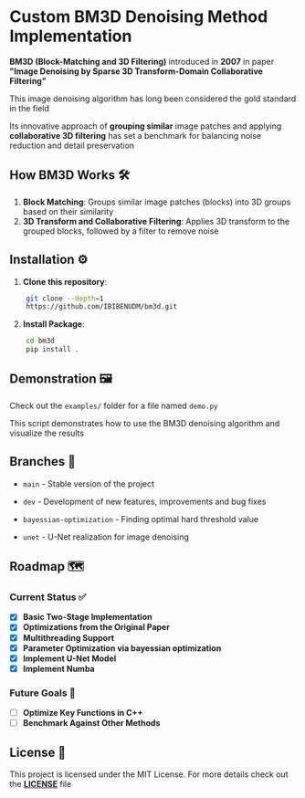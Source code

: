 # Custom BM3D Denoising Method Implementation

**BM3D (Block-Matching and 3D Filtering)** introduced in **2007** in paper
**"Image Denoising by Sparse 3D Transform-Domain Collaborative Filtering"**

This image denoising algorithm has long been considered the gold standard in
the field

Its innovative approach of **grouping similar** image patches and applying
**collaborative 3D filtering** has set a benchmark for balancing noise reduction
and detail preservation

## How BM3D Works 🛠️

1. **Block Matching**: Groups similar image patches (blocks) into 3D groups based on their
   similarity
2. **3D Transform and Collaborative Filtering**: Applies 3D transform to the
   grouped blocks, followed by a filter to remove noise

## Installation ⚙️

1. **Clone this repository**:
```bash
    git clone --depth=1
    https://github.com/IBIBENUDM/bm3d.git
```
2. **Install Package**:
```bash
    cd bm3d
    pip install .
```
## Demonstration 🖼️

Check out the `examples/` folder for a file named `demo.py`

This script demonstrates how to use the BM3D denoising algorithm and
visualize the results

## Branches 🌳

- `main` - Stable version of the project

- `dev` - Development of new features, improvements and bug fixes

- `bayessian-optimization` - Finding optimal hard threshold value

- `unet` - U-Net realization for image denoising
## Roadmap 🗺️

### Current Status ✅
- [x] **Basic Two-Stage Implementation**
- [x] **Optimizations from the Original Paper**
- [x] **Multithreading Support**
- [x] **Parameter Optimization via bayessian optimization**
- [x] **Implement U-Net Model** 
- [x] **Implement Numba**

### Future Goals 🚀
- [ ] **Optimize Key Functions in C++**
- [ ] **Benchmark Against Other Methods**

## License 📜

This project is licensed under the MIT License. For more details check out
the [**LICENSE**](../LICENSE) file
